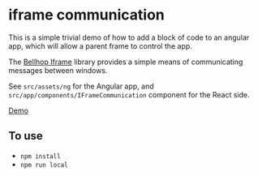 # iframe communication

This is a simple trivial demo of how to add a block of code to an angular app, which will allow a parent frame to control the app.

The [Bellhop Iframe](https://www.npmjs.com/package/bellhop-iframe) library provides a simple means of communicating messages between windows.

See `src/assets/ng` for the Angular app, and `src/app/components/IFrameCommunication` component for the React side.

[Demo](https://react-angular-iframe-communica.herokuapp.com/)

## To use

-   `npm install`
-   `npm run local`
